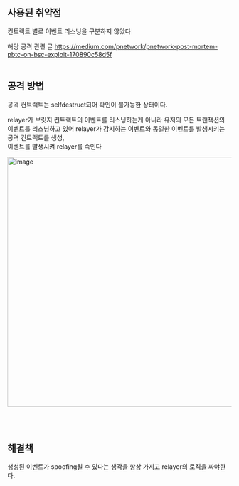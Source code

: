 ## 사용된 취약점
컨트랙트 별로 이벤트 리스닝을 구분하지 않았다


해당 공격 관련 글
https://medium.com/pnetwork/pnetwork-post-mortem-pbtc-on-bsc-exploit-170890c58d5f
<br/><br/>

## 공격 방법
공격 컨트랙트는 selfdestruct되어 확인이 불가능한 상태이다.

relayer가 브릿지 컨트랙트의 이벤트를 리스닝하는게 아니라
유저의 모든 트랜잭션의 이벤트를 리스닝하고 있어
relayer가 감지하는 이벤트와 동일한 이벤트를 발생시키는 공격 컨트랙트를 생성,<br/>
이벤트를 발생시켜 relayer를 속인다

<img width="562" alt="image" src="https://github.com/dik654/Bridge_hacks/assets/33992354/21fb80a4-ee0b-425b-8e39-af0d3eb69cf3">

<br/><br/>
## 해결책
생성된 이벤트가 spoofing될 수 있다는 생각을 항상 가지고 relayer의 로직을 짜야한다.
